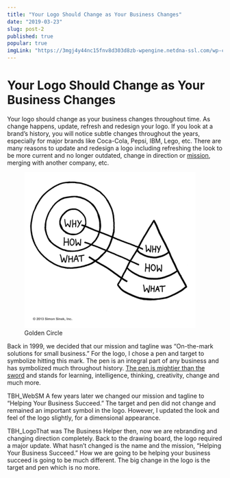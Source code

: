 ```yaml
---
title: "Your Logo Should Change as Your Business Changes"
date: "2019-03-23"
slug: post-2
published: true
popular: true
imgLink: "https://3mgj4y44nc15fnv8d303d8zb-wpengine.netdna-ssl.com/wp-content/uploads/2019/01/The-Surprising-Ways-the-Crypto-News-World-Changed-in-2018-696x449.jpg"
---
```

<!-- markdownlint-disable MD033 -->

# Your Logo Should Change as Your Business Changes
Your logo should change as your business changes throughout time. As change happens, update, refresh and redesign your logo. If you look at a brand’s history, you will notice subtle changes throughout the years, especially for major brands like Coca-Cola, Pepsi, IBM, Lego, etc. There are many reasons to update and redesign a logo including refreshing the look to be more current and no longer outdated, change in direction or [mission](https://topnonprofits.com/examples/nonprofit-mission-statements/), merging with another company, etc.

<figure class="figure">
    <img src="./images/GoldenCircle.png" alt="GoldenCircle"/>
    <figcaption class="figure__caption">Golden Circle</figcaption>
</figure>

Back in 1999, we decided that our mission and tagline was “On-the-mark solutions for small business.” For the logo, I chose a pen and target to symbolize hitting this mark. The pen is an integral part of any business and has symbolized much throughout history. [The pen is mightier than the sword](https://www.urbandictionary.com/define.php?term=the+pen+is+mightier+than+the+sword) and stands for learning, intelligence, thinking, creativity, change and much more.

TBH_WebSM A few years later we changed our mission and tagline to “Helping Your Business Succeed.” The target and pen did not change and remained an important symbol in the logo. However, I updated the look and feel of the logo slightly, for a dimensional appearance.

TBH_LogoThat was The Business Helper then, now we are rebranding and changing direction completely. Back to the drawing board, the logo required a major update. What hasn’t changed is the name and the mission, “Helping Your Business Succeed.” How we are going to be helping your business succeed is going to be much different. The big change in the logo is the target and pen which is no more.